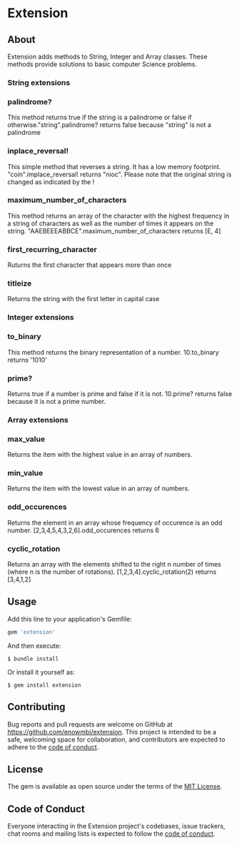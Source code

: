 # Extension
## About

  Extension adds methods to String, Integer and Array classes. These methods provide solutions to basic computer Science problems. 
   
### String extensions
  ### palindrome?
  This method returns true if the string is a palindrome or false if otherwise."string".palindrome? returns false because "string" is not a palindrome

  ### inplace_reversal!
  This simple method that reverses a string. It has a low memory footprint. "coin".implace_reversal! returns "nioc". Please note that the original string is changed as indicated by the !

  ### maximum_number_of_characters
  This method returns an array of the character with the highest frequency in a string of characters as well as the number of times it appears on the string.  "AAEBEEEABBCE".maximum_number_of_characters returns [E, 4]

  ### first_recurring_character
  Ruturns the first character that appears more than once

  ### titleize 
  Returns the string with the first letter in capital case


### Integer extensions
  ### to_binary
  This method returns the binary representation of a number. 10.to_binary returns '1010'

  ### prime?
  Returns true if a number is prime  and false if it is not. 10.prime? returns false because it is not a prime number.

### Array extensions
  ### max_value
  Returns the item with the highest value in an array of numbers.

  ### min_value
  Returns the item with the lowest value in an array of numbers.
  
  ### odd_occurences
  Returns the element in an array whose frequency of occurence is an odd number. [2,3,4,5,4,3,2,6].odd_occurences returns 6

  ### cyclic_rotation
  Returns an array with the elements shifted to the right n number of times (where n is the number of rotations).
  [1,2,3,4].cyclic_rotation(2) returns [3,4,1,2]

## Usage

Add this line to your application's Gemfile:

```ruby
gem 'extension'
```

And then execute:

    $ bundle install

Or install it yourself as:

    $ gem install extension


## Contributing

Bug reports and pull requests are welcome on GitHub at https://github.com/enowmbi/extension. This project is intended to be a safe, welcoming space for collaboration, and contributors are expected to adhere to the [code of conduct](https://github.com/enowmbi/extension/blob/master/CODE_OF_CONDUCT.md).


## License

The gem is available as open source under the terms of the [MIT License](https://opensource.org/licenses/MIT).

## Code of Conduct

Everyone interacting in the Extension project's codebases, issue trackers, chat rooms and mailing lists is expected to follow the [code of conduct](https://github.com/[USERNAME]/extension/blob/master/CODE_OF_CONDUCT.md).
